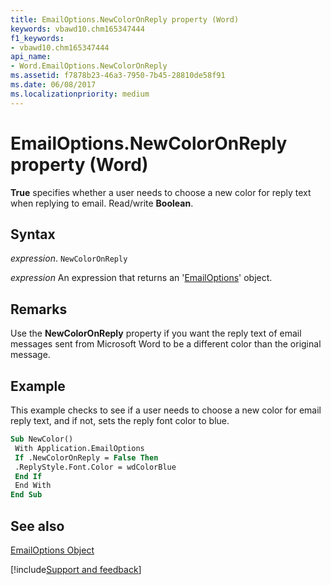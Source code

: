 ```yaml
---
title: EmailOptions.NewColorOnReply property (Word)
keywords: vbawd10.chm165347444
f1_keywords:
- vbawd10.chm165347444
api_name:
- Word.EmailOptions.NewColorOnReply
ms.assetid: f7878b23-46a3-7950-7b45-28810de58f91
ms.date: 06/08/2017
ms.localizationpriority: medium
---
```



# EmailOptions.NewColorOnReply property (Word)

 **True** specifies whether a user needs to choose a new color for reply text when replying to email. Read/write **Boolean**.


## Syntax

_expression_. `NewColorOnReply`

 _expression_ An expression that returns an '[EmailOptions](Word.EmailOptions.md)' object.


## Remarks

Use the **NewColorOnReply** property if you want the reply text of email messages sent from Microsoft Word to be a different color than the original message.


## Example

This example checks to see if a user needs to choose a new color for email reply text, and if not, sets the reply font color to blue.


```vb
Sub NewColor() 
 With Application.EmailOptions 
 If .NewColorOnReply = False Then 
 .ReplyStyle.Font.Color = wdColorBlue 
 End If 
 End With 
End Sub
```


## See also


[EmailOptions Object](Word.EmailOptions.md)

[!include[Support and feedback](~/includes/feedback-boilerplate.md)]